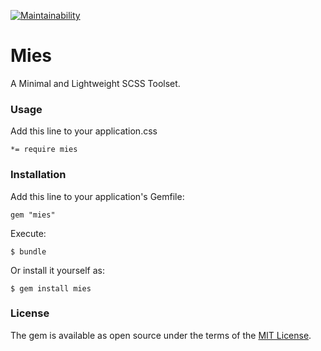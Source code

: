 [![Maintainability](https://api.codeclimate.com/v1/badges/9a834070d31596442fe3/maintainability)](https://codeclimate.com/github/iigethr/mies/maintainability)

# Mies

A Minimal and Lightweight SCSS Toolset.

### Usage

Add this line to your application.css

```
*= require mies
```

### Installation

Add this line to your application's Gemfile:

```
gem "mies"
```

Execute:

```
$ bundle
```

Or install it yourself as:

```
$ gem install mies
```

### License

The gem is available as open source under the terms of the [MIT License](https://opensource.org/licenses/MIT).
